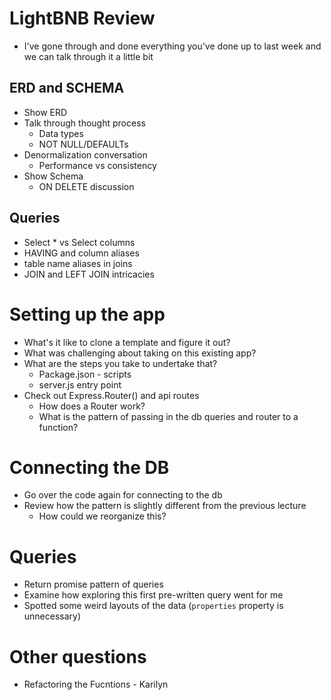 # LightBNB Review

- I've gone through and done everything you've done up to last week and we can talk through it a little bit

## ERD and SCHEMA

- Show ERD
- Talk through thought process
  - Data types
  - NOT NULL/DEFAULTs
- Denormalization conversation
  - Performance vs consistency
- Show Schema
  - ON DELETE discussion

## Queries

- Select \* vs Select columns
- HAVING and column aliases
- table name aliases in joins
- JOIN and LEFT JOIN intricacies

# Setting up the app

- What's it like to clone a template and figure it out?
- What was challenging about taking on this existing app?
- What are the steps you take to undertake that?
  - Package.json - scripts
  - server.js entry point
- Check out Express.Router() and api routes
  - How does a Router work?
  - What is the pattern of passing in the db queries and router to a function?

# Connecting the DB

- Go over the code again for connecting to the db
- Review how the pattern is slightly different from the previous lecture
  - How could we reorganize this?

# Queries

- Return promise pattern of queries
- Examine how exploring this first pre-written query went for me
- Spotted some weird layouts of the data (`properties` property is unnecessary)

# Other questions

- Refactoring the Fucntions - Karilyn
